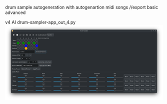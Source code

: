 drum sample autogeneration with autogenartion midi songs //export basic advanced

v4 AI drum-sampler-app_out_4.py
<img width="964" alt="drums-v2" src="https://github.com/stpf99/-AI_drumsampler/blob/e80bc7d0a9484a06d0039de1d7f172369c1b1997/v4AI.png">

